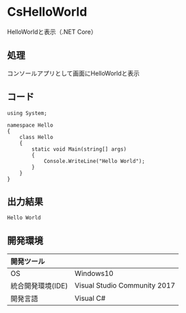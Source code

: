 # CsHelloWorld
HelloWorldと表示（.NET Core）

## 処理
コンソールアプリとして画面にHelloWorldと表示

## コード
```
using System;

namespace Hello
{
    class Hello
    {
        static void Main(string[] args)
        {
            Console.WriteLine("Hello World");
        }
    }
}
```

## 出力結果  
```
Hello World
```
  
## 開発環境
| 開発ツール |  |
|:-|:-|
| OS | Windows10 |
| 統合開発環境(IDE) | Visual Studio Community 2017 |
| 開発言語 | Visual C# |
